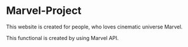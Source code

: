 # Marvel-Project

This website is created for people, who loves cinematic universe Marvel.

This functional is created by using Marvel API.